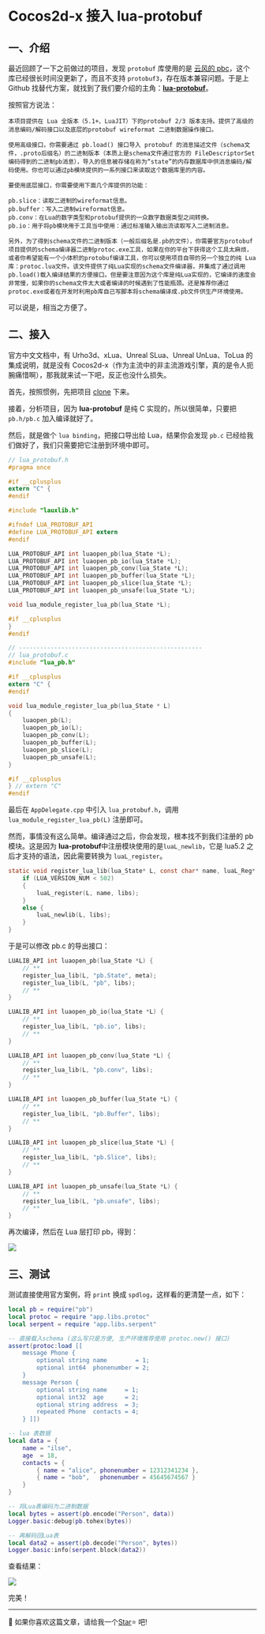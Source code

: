 # Cocos2d-x 接入 lua-protobuf

## 一、介绍

最近回顾了一下之前做过的项目，发现 `protobuf` 库使用的是 [云风的 pbc](https://github.com/cloudwu/pbc)，这个库已经很长时间没更新了，而且不支持 `protobuf3`，存在版本兼容问题。于是上 Github 找替代方案，就找到了我们要介绍的主角：**[lua-protobuf](https://github.com/starwing/lua-protobuf)**。

按照官方说法：

    本项目提供在 Lua 全版本（5.1+、LuaJIT）下的protobuf 2/3 版本支持。提供了高级的消息编码/解码接口以及底层的protobuf wireformat 二进制数据操作接口。

    使用高级接口，你需要通过 pb.load() 接口导入 protobuf 的消息描述文件（schema文件，.proto后缀名）的二进制版本（本质上是schema文件通过官方的 FileDescriptorSet 编码得到的二进制pb消息），导入的信息被存储在称为“state”的内存数据库中供消息编码/解码使用。你也可以通过pb模块提供的一系列接口来读取这个数据库里的内容。

    要使用底层接口，你需要使用下面几个库提供的功能：

    pb.slice：读取二进制的wireformat信息。
    pb.buffer：写入二进制wireformat信息。
    pb.conv：在Lua的数字类型和protobuf提供的一众数字数据类型之间转换。
    pb.io：用于将pb模块用于工具当中使用：通过标准输入输出流读取写入二进制消息。

    另外，为了得到schema文件的二进制版本（一般后缀名是.pb的文件），你需要官方protobuf项目提供的schema编译器二进制protoc.exe工具，如果在你的平台下获得这个工具太麻烦，或者你希望能有一个小体积的protobuf编译工具，你可以使用项目自带的另一个独立的纯 Lua库：protoc.lua文件。该文件提供了纯Lua实现的schema文件编译器，并集成了通过调用pb.load()载入编译结果的方便接口。但是要注意因为这个库是纯Lua实现的，它编译的速度会非常慢，如果你的schema文件太大或者编译的时候遇到了性能瓶颈。还是推荐你通过protoc.exe或者在开发时利用pb库自己写脚本将schema编译成.pb文件供生产环境使用。

可以说是，相当之方便了。

## 二、接入

官方中文文档中，有 Urho3d、xLua、Unreal SLua、Unreal UnLua、ToLua 的集成说明，就是没有 Cocos2d-x（作为主流中的非主流游戏引擎，真的是令人扼腕痛惜啊），那我就来试一下吧，反正也没什么损失。

首先，按照惯例，先把项目 [clone](https://github.com/starwing/lua-protobuf) 下来。

接着，分析项目，因为 **lua-protobuf** 是纯 C 实现的，所以很简单，只要把 `pb.h/pb.c` 加入编译就好了。

然后，就是做个 `lua binding`，把接口导出给 Lua，结果你会发现 `pb.c` 已经给我们做好了，我们只需要把它注册到环境中即可。

```c
// lua_protobuf.h
#pragma once

#if __cplusplus
extern "C" {
#endif

#include "lauxlib.h"

#ifndef LUA_PROTOBUF_API
#define LUA_PROTOBUF_API extern
#endif

LUA_PROTOBUF_API int luaopen_pb(lua_State *L);
LUA_PROTOBUF_API int luaopen_pb_io(lua_State *L);
LUA_PROTOBUF_API int luaopen_pb_conv(lua_State *L);
LUA_PROTOBUF_API int luaopen_pb_buffer(lua_State *L);
LUA_PROTOBUF_API int luaopen_pb_slice(lua_State *L);
LUA_PROTOBUF_API int luaopen_pb_unsafe(lua_State *L);

void lua_module_register_lua_pb(lua_State *L);

#if __cplusplus
}
#endif

// ----------------------------------------------------
// lua_protobuf.c
#include "lua_pb.h"

#if __cplusplus
extern "C" {
#endif

void lua_module_register_lua_pb(lua_State * L)
{
	luaopen_pb(L);
	luaopen_pb_io(L);
	luaopen_pb_conv(L);
	luaopen_pb_buffer(L);
	luaopen_pb_slice(L);
	luaopen_pb_unsafe(L);
}

#if __cplusplus
} // extern "C"
#endif
```

最后在 `AppDelegate.cpp` 中引入 `lua_protobuf.h`，调用 `lua_module_register_lua_pb(L)` 注册即可。

然而，事情没有这么简单。编译通过之后，你会发现，根本找不到我们注册的 pb 模块。这是因为 **lua-protobuf**中注册模块使用的是`luaL_newlib`，它是 lua5.2 之后才支持的语法，因此需要转换为 `luaL_register`。

```c
static void register_lua_lib(lua_State* L, const char* name, luaL_Reg* libs) {
	if (LUA_VERSION_NUM < 502)
	{
		luaL_register(L, name, libs);
	}
	else {
		luaL_newlib(L, libs);
	}
}
```

于是可以修改 pb.c 的导出接口：

```c
LUALIB_API int luaopen_pb(lua_State *L) {
	// **
	register_lua_lib(L, "pb.State", meta);
	register_lua_lib(L, "pb", libs);
    // **
}

LUALIB_API int luaopen_pb_io(lua_State *L) {
	// **
	register_lua_lib(L, "pb.io", libs);
    // **
}

LUALIB_API int luaopen_pb_conv(lua_State *L) {
	// **
	register_lua_lib(L, "pb.conv", libs);
    // **
}

LUALIB_API int luaopen_pb_buffer(lua_State *L) {
	// **
	register_lua_lib(L, "pb.Buffer", libs);
    // **
}

LUALIB_API int luaopen_pb_slice(lua_State *L) {
	// **
	register_lua_lib(L, "pb.Slice", libs);
    // **
}

LUALIB_API int luaopen_pb_unsafe(lua_State *L) {
	// **
	register_lua_lib(L, "pb.unsafe", libs);
    // **
}
```

再次编译，然后在 Lua 层打印 pb，得到：

![](../img/lua-protobuf/lua-protobuf-console.png)

## 三、测试

测试直接使用官方案例，将 `print` 换成 `spdlog`，这样看的更清楚一点，如下：

```lua
local pb = require("pb")
local protoc = require "app.libs.protoc"
local serpent = require "app.libs.serpent"

-- 直接载入schema (这么写只是方便, 生产环境推荐使用 protoc.new() 接口)
assert(protoc:load [[
	message Phone {
		optional string name        = 1;
		optional int64  phonenumber = 2;
	}
	message Person {
		optional string name     = 1;
		optional int32  age      = 2;
		optional string address  = 3;
		repeated Phone  contacts = 4;
	} ]])

-- lua 表数据
local data = {
	name = "ilse",
	age  = 18,
	contacts = {
		{ name = "alice", phonenumber = 12312341234 },
		{ name = "bob",   phonenumber = 45645674567 }
	}
}

-- 将Lua表编码为二进制数据
local bytes = assert(pb.encode("Person", data))
Logger.basic:debug(pb.tohex(bytes))

-- 再解码回Lua表
local data2 = assert(pb.decode("Person", bytes))
Logger.basic:info(serpent.block(data2))
```

查看结果：

![](../img/lua-protobuf/lua-protobuf-console-2.png)

完美！

---

🤠 如果你喜欢这篇文章，请给我一个[Star](https://github.com/DoooReyn/cocos2d-x-lua-protobuf)⭐ 吧!
